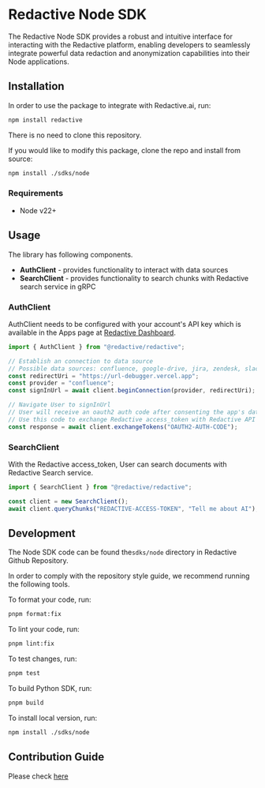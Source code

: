 # Redactive Node SDK

The Redactive Node SDK provides a robust and intuitive interface for interacting with the Redactive platform, enabling developers to seamlessly integrate powerful data redaction and anonymization capabilities into their Node applications.

## Installation

In order to use the package to integrate with Redactive.ai, run:

```sh
npm install redactive
```

There is no need to clone this repository.

If you would like to modify this package, clone the repo and install from source:

```sh
npm install ./sdks/node
```

### Requirements

- Node v22+

## Usage

The library has following components.

- **AuthClient** - provides functionality to interact with data sources
- **SearchClient** - provides functionality to search chunks with Redactive search service in gRPC

### AuthClient

AuthClient needs to be configured with your account's API key which is
available in the Apps page at [Redactive Dashboard](https://dashboard.redactive.ai/).

```javascript
import { AuthClient } from "@redactive/redactive";

// Establish an connection to data source
// Possible data sources: confluence, google-drive, jira, zendesk, slack, sharepoint
const redirectUri = "https://url-debugger.vercel.app";
const provider = "confluence";
const signInUrl = await client.beginConnection(provider, redirectUri);

// Navigate User to signInUrl
// User will receive an oauth2 auth code after consenting the app's data source access permissions.
// Use this code to exchange Redactive access_token with Redactive API
const response = await client.exchangeTokens("OAUTH2-AUTH-CODE");
```

### SearchClient

With the Redactive access_token, User can search documents with Redactive Search service.

```javascript
import { SearchClient } from "@redactive/redactive";

const client = new SearchClient();
await client.queryChunks("REDACTIVE-ACCESS-TOKEN", "Tell me about AI");
```

## Development

The Node SDK code can be found the`sdks/node` directory in Redactive Github Repository.

In order to comply with the repository style guide, we recommend running the following tools.

To format your code, run:

```sh
pnpm format:fix
```

To lint your code, run:

```sh
pnpm lint:fix
```

To test changes, run:

```sh
pnpm test
```

To build Python SDK, run:

```sh
pnpm build
```

To install local version, run:

```sh
npm install ./sdks/node
```

## Contribution Guide

Please check [here](https://github.com/redactive-ai/redactive?tab=readme-ov-file#contribution-guide)
